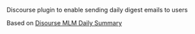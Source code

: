 Discourse plugin to enable sending daily digest emails to users

Based on [Disourse MLM Daily Summary](https://github.com/procourse/discourse-mlm-daily-summary)
